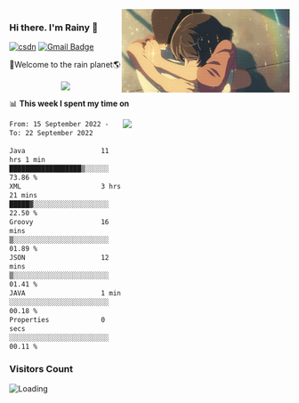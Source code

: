 <img  align='right' height="150" src="https://github.com/LikeRainDay/LikeRainDay/blob/master/pic/img_rain_1.gif?raw=true">



### Hi there. I'm Rainy :lemon:

[![csdn](https://img.shields.io/badge/-csdn-c14438?style=flat-square&logo=c&logoColor=white)](https://blog.csdn.net/qq_15807167)
[![Gmail Badge](https://img.shields.io/badge/-gmail-c14438?style=flat-square&logo=Gmail&logoColor=white&link=mailto:houshuai0816@gmail.com)](mailto:houshuai0816@gmail.com)

🚀Welcome to the rain planet🌎

<center>
<img align='center'  src="https://source.unsplash.com/random/1200x600">
</center>

📊 **This week I spent my time on**

<img align='right'   width="300" src="https://github-readme-stats.vercel.app/api?username=LikeRainDay&show_icons=true&title_color=fff&icon_color=79ff97&text_color=9f9f9f&bg_color=151515&count_private=true">

<!--START_SECTION:waka-->

```text
From: 15 September 2022 - To: 22 September 2022

Java                   11 hrs 1 min    ██████████████████▒░░░░░░   73.86 %
XML                    3 hrs 21 mins   █████▓░░░░░░░░░░░░░░░░░░░   22.50 %
Groovy                 16 mins         ▒░░░░░░░░░░░░░░░░░░░░░░░░   01.89 %
JSON                   12 mins         ▒░░░░░░░░░░░░░░░░░░░░░░░░   01.41 %
JAVA                   1 min           ░░░░░░░░░░░░░░░░░░░░░░░░░   00.18 %
Properties             0 secs          ░░░░░░░░░░░░░░░░░░░░░░░░░   00.11 %
```

<!--END_SECTION:waka-->

### Visitors Count
<img align="left" src = "https://profile-counter.glitch.me/LikeRainDay/count.svg" alt ="Loading">
